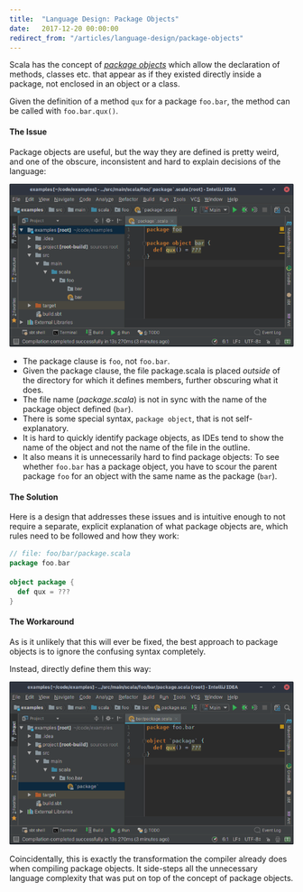 ```yaml
---
title:  "Language Design: Package Objects"
date:   2017-12-20 00:00:00
redirect_from: "/articles/language-design/package-objects"
---
```


Scala has the concept of
[_package objects_](http://www.scala-lang.org/docu/files/packageobjects/packageobjects.html)
which allow the declaration of methods, classes etc. that appear as if they
existed directly inside a package, not enclosed in an object or a class.

Given the definition of a method `qux` for a package `foo.bar`, the method can
be called with `foo.bar.qux()`.

#### The Issue

Package objects are useful, but the way they are defined is pretty weird, and
one of the obscure, inconsistent and hard to explain decisions of the language:

![Impressum](/assets/img/package-objects-bad.png)

- The package clause is `foo`, not `foo.bar`.
- Given the package clause, the file package.scala is placed _outside_ of the
  directory for which it defines members, further obscuring what it does.
- The file name (_package.scala_) is not in sync with the name of the package
  object defined (`bar`).
- There is some special syntax, `package object`, that is not self-explanatory.
- It is hard to quickly identify package objects, as IDEs tend to show the name
  of the object and not the name of the file in the outline.
- It also means it is unnecessarily hard to find package objects: To see whether
  `foo.bar` has a package object, you have to scour the parent package `foo`
  for an object with the same name as the package (`bar`).

#### The Solution

Here is a design that addresses these issues and is intuitive enough to not
require a separate, explicit explanation of what package objects are, which
rules need to be followed and how they work:

```scala
// file: foo/bar/package.scala
package foo.bar

object package {
  def qux = ???
}
```

#### The Workaround

As is it unlikely that this will ever be fixed, the best approach to package
objects is to ignore the confusing syntax completely.

Instead, directly define them this way:

![Impressum](/assets/img/package-objects-good.png)

Coincidentally, this is exactly the transformation the compiler already does
when compiling package objects. It side-steps all the unnecessary language
complexity that was put on top of the concept of package objects.
